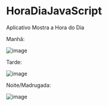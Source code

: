 # HoraDiaJavaScript
Aplicativo Mostra a Hora do Dia 

Manhã:

![image](https://github.com/PedroSmaxY/HoraDiaJavaScript/assets/127573080/dc3bcff9-6b9e-4df6-a812-ca4aea2b51e4)

Tarde:

![image](https://github.com/PedroSmaxY/HoraDiaJavaScript/assets/127573080/42bb4de5-f724-4b93-b21e-26fa7e2a28e9)

Noite/Madrugada:

![image](https://github.com/PedroSmaxY/HoraDiaJavaScript/assets/127573080/bd4cb803-285d-4c9f-a364-39727ed83cc8)
